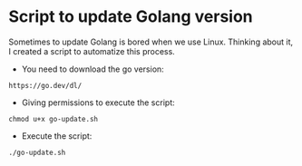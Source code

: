 # Script to update Golang version

Sometimes to update Golang is bored when we use Linux.
Thinking about it, I created a script to automatize this process.

- You need to download the go version:
```
https://go.dev/dl/
```

- Giving permissions to execute the script:
```
chmod u+x go-update.sh
```

- Execute the script:
```
./go-update.sh
```
